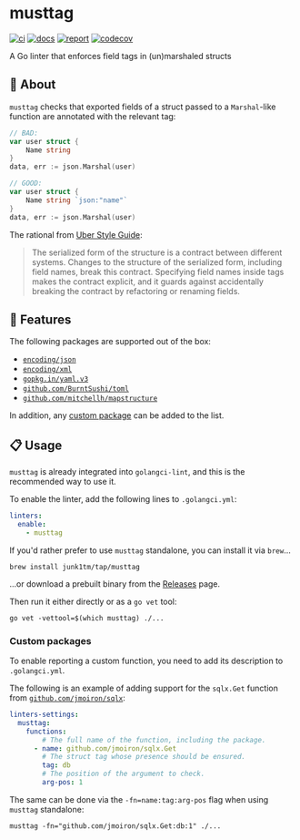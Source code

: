 # musttag

[![ci](https://github.com/junk1tm/musttag/actions/workflows/go.yml/badge.svg)](https://github.com/junk1tm/musttag/actions/workflows/go.yml)
[![docs](https://pkg.go.dev/badge/github.com/junk1tm/musttag.svg)](https://pkg.go.dev/github.com/junk1tm/musttag)
[![report](https://goreportcard.com/badge/github.com/junk1tm/musttag)](https://goreportcard.com/report/github.com/junk1tm/musttag)
[![codecov](https://codecov.io/gh/junk1tm/musttag/branch/main/graph/badge.svg)](https://codecov.io/gh/junk1tm/musttag)

A Go linter that enforces field tags in (un)marshaled structs

## 📌 About

`musttag` checks that exported fields of a struct passed to a `Marshal`-like function are annotated with the relevant tag:

```go
// BAD:
var user struct {
	Name string
}
data, err := json.Marshal(user)

// GOOD:
var user struct {
	Name string `json:"name"`
}
data, err := json.Marshal(user)
```

The rational from [Uber Style Guide][1]:

> The serialized form of the structure is a contract between different systems.
> Changes to the structure of the serialized form, including field names, break this contract.
> Specifying field names inside tags makes the contract explicit,
> and it guards against accidentally breaking the contract by refactoring or renaming fields.

## 🚀 Features

The following packages are supported out of the box:

* [`encoding/json`][2]
* [`encoding/xml`][3]
* [`gopkg.in/yaml.v3`][4]
* [`github.com/BurntSushi/toml`][5]
* [`github.com/mitchellh/mapstructure`][6]

In addition, any [custom package](#custom-packages) can be added to the list.

## 📋 Usage

`musttag` is already integrated into `golangci-lint`, and this is the recommended way to use it.

To enable the linter, add the following lines to `.golangci.yml`:

```yaml
linters:
  enable:
    - musttag
```

If you'd rather prefer to use `musttag` standalone, you can install it via `brew`...

```shell
brew install junk1tm/tap/musttag
```

...or download a prebuilt binary from the [Releases][8] page.

Then run it either directly or as a `go vet` tool:

```shell
go vet -vettool=$(which musttag) ./...
```

### Custom packages

To enable reporting a custom function, you need to add its description to `.golangci.yml`.

The following is an example of adding support for the `sqlx.Get` function from [`github.com/jmoiron/sqlx`][7]:

```yaml
linters-settings:
  musttag:
    functions:
        # The full name of the function, including the package.
      - name: github.com/jmoiron/sqlx.Get
        # The struct tag whose presence should be ensured.
        tag: db
        # The position of the argument to check.
        arg-pos: 1
```

The same can be done via the `-fn=name:tag:arg-pos` flag when using `musttag` standalone:

```shell
musttag -fn="github.com/jmoiron/sqlx.Get:db:1" ./...
```

[1]: https://github.com/uber-go/guide/blob/master/style.md#use-field-tags-in-marshaled-structs
[2]: https://pkg.go.dev/encoding/json
[3]: https://pkg.go.dev/encoding/xml
[4]: https://github.com/go-yaml/yaml
[5]: https://github.com/BurntSushi/toml
[6]: https://github.com/mitchellh/mapstructure
[7]: https://github.com/jmoiron/sqlx
[8]: https://github.com/junk1tm/musttag/releases
